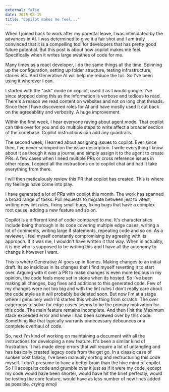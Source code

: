 ```yaml
---
external: false
date: 2025-08-15
title: "Copilot makes me feel..."
---
```


When I joined  back to work after my parental leave, I was intimidated by the advances in AI. I was determined to give it a fair shot and I am truly convinced that it is a compelling tool for developers that has pretty good future potential.
But this post is about how copilot makes me feel. Specifically when it writes large swathes of code for me.

Many times as a react developer, I do the same things all the time. Spinning up the configuration, setting up folder structure, testing infrastructure, stories etc. And  Generative AI will help me reduce the toil. 
So I've been using it wherever I can. 

I started with the "ask" mode on copilot, used it as I would google. I've since stopped doing this as the information is verbose and tedious to read. There's a reason we read content on websites and not on long chat threads. Since then I have discovered roles for AI and have mostly used it cut back on the agreeablitiy and verbosity. A huge improvement.

Within the first week, I hear everyone raving about agent mode. That copilot can take over for you and do multiple steps to write affect a broader section of the codebase. Copilot instructions can add any guardrails.

The second week, I learned about assigning issues to copilot. Ever since then, I've never scrimped on the issue description. I write everything I know about it as though it was a journal and simply assign it to the agent to create PRs. A few cases when I need multiple PRs or cross reference issues in other repos, I copied all the instructions on to copilot chat and had it take everything from there.

I will then meticulously review this PR that copilot has created. This is where my feelings have come into play.

I have generated a lot of PRs with copilot this month. The work has spanned a broad range of tasks. Pull requests to migrate between jest to vitest, writing new lint rules, fixing small bugs, fixing bugs that have a complex root cause, adding a new feature and so on. 

Copilot is a different kind of coder compared to me. It's characteristics include being thorough in its code covering multiple edge cases, writing a lot of comments, writing large if statements, repeating code and so on. As a reviewer, I feel myself constantly compromising by agreeing with its approach. If it was me, I wouldn't have written it that way. When in actuality, it is me who is supposed to be writing this and I have all the autonomy to change it however I want.

This is where Generative AI goes up in flames. Making changes to an initial draft. Its so insidious in its changes that I find myself reverting it to start over. Arguing with it over a PR to make changes is even more tedious in my opinion, the code feels more set in stone when its hosted. 
So I've been making all changes, bug fixes and additions to this generated code. Few of my changes were not too big and with the lint rules I don't really care about the code style as it will probably be deleted soon. But now I'm at a stage where I genuinely wish I'd started this whole thing from scratch.
The over eagerness to solve for edge cases seems to be the primary motivation for this code. The main feature remains incomplete. And then I hit the Maximum stack exceeded error and knew I had been screwed over by this code. Something like that typically warrants unnecessary debounces or a complete overhaul of code. 

So, next I'm kind of working on maintaining a document with all the instructions for developing a new feature. It's been a similar kind of frustration. It has made deep errors that will require a lot of untangling and has basically created legacy code from the get go. In a classic case of sunken cost fallacy, I've been manually sorting and restructuring this code myself. I don't presume to have a better brain than the hive mind of copilot. So I'll accept its code and grumble over it just as if it were my code, except my code would have been shorter, would have hit the brief perfectly, would be testing the core feature, would have as less number of new lines added as possible. *crying emoji*